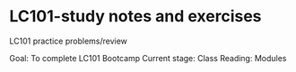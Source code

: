 # LC101-study notes and exercises
LC101 practice problems/review

Goal: To complete LC101 Bootcamp
Current stage: Class Reading: Modules
